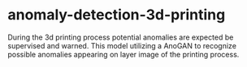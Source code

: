 # anomaly-detection-3d-printing
During the 3d printing process potential anomalies are expected be supervised and warned. This model utilizing a AnoGAN to recognize possible anomalies appearing on layer image of the printing process.   
